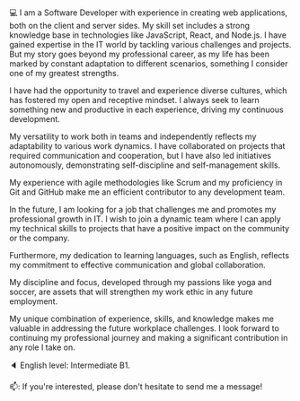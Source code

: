 :computer:
I am a Software Developer with experience in creating web applications, both on the client and server sides. My skill set includes a strong knowledge base in technologies like JavaScript, React, and Node.js. I have gained expertise in the IT world by tackling various challenges and projects. But my story goes beyond my professional career, as my life has been marked by constant adaptation to different scenarios, something I consider one of my greatest strengths.

I have had the opportunity to travel and experience diverse cultures, which has fostered my open and receptive mindset. I always seek to learn something new and productive in each experience, driving my continuous development.

My versatility to work both in teams and independently reflects my adaptability to various work dynamics. I have collaborated on projects that required communication and cooperation, but I have also led initiatives autonomously, demonstrating self-discipline and self-management skills.

My experience with agile methodologies like Scrum and my proficiency in Git and GitHub make me an efficient contributor to any development team.

In the future, I am looking for a job that challenges me and promotes my professional growth in IT. I wish to join a dynamic team where I can apply my technical skills to projects that have a positive impact on the community or the company.

Furthermore, my dedication to learning languages, such as English, reflects my commitment to effective communication and global collaboration.

My discipline and focus, developed through my passions like yoga and soccer, are assets that will strengthen my work ethic in any future employment.

My unique combination of experience, skills, and knowledge makes me valuable in addressing the future workplace challenges. I look forward to continuing my professional journey and making a significant contribution in any role I take on. 

🔈 English level: Intermediate B1.

📫: If you're interested, please don't hesitate to send me a message!
